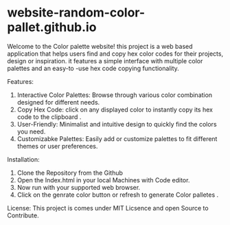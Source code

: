 # website-random-color-pallet.github.io
 
Welcome to the Color palette website!
this project is a web based application that helps users find and copy hex color codes for their projects, design or  inspiration. it features a simple interface with multiple color palettes and an easy-to -use hex code copying functionality.

Features:
1. Interactive Color Palettes:  Browse through various color combination designed for different needs.
2. Copy Hex Code: click on any displayed color to instantly copy its hex code to the clipboard .
3. User-Friendly: Minimalist and intuitive design to quickly find the colors you need.
4. Customizabke Palettes: Easily add or customize palettes to fit different themes or user preferences.

Installation:
1. Clone the Repository from the Github
2. Open the Index.html in your local Machines with Code editor.
3. Now run with your supported web browser.
4. Click on the genrate color button or refresh to generate Color palletes .

License:
This project is comes under MIT Licsence and open Source to Contribute.